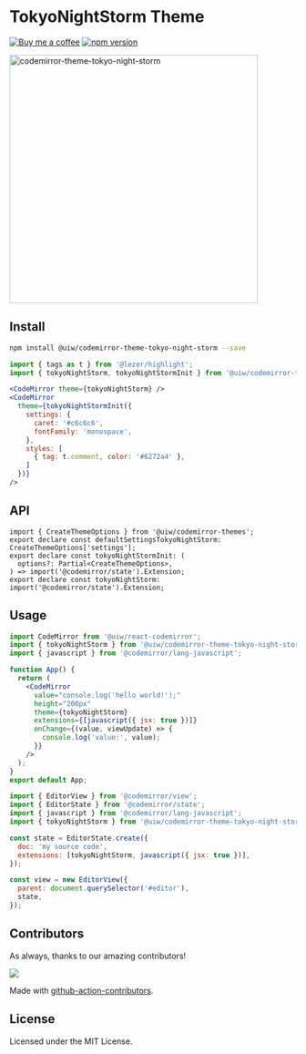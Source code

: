 <!--rehype:ignore:start-->

# TokyoNightStorm Theme

<!--rehype:ignore:end-->

[![Buy me a coffee](https://img.shields.io/badge/Buy%20me%20a%20coffee-048754?logo=buymeacoffee)](https://jaywcjlove.github.io/#/sponsor)
[![npm version](https://img.shields.io/npm/v/@uiw/codemirror-theme-tokyo-night-storm.svg)](https://www.npmjs.com/package/@uiw/codemirror-theme-tokyo-night-storm)

<a href="https://uiwjs.github.io/react-codemirror/#/theme/data/tokyo-night-storm">
  <img width="436" alt="codemirror-theme-tokyo-night-storm" src="https://user-images.githubusercontent.com/1680273/206180525-c0e18a13-50ce-4d61-bd21-1bf25e81c3c0.png">
</a>

## Install

```bash
npm install @uiw/codemirror-theme-tokyo-night-storm --save
```

```jsx
import { tags as t } from '@lezer/highlight';
import { tokyoNightStorm, tokyoNightStormInit } from '@uiw/codemirror-theme-tokyo-night-storm';

<CodeMirror theme={tokyoNightStorm} />
<CodeMirror
  theme={tokyoNightStormInit({
    settings: {
      caret: '#c6c6c6',
      fontFamily: 'monospace',
    },
    styles: [
      { tag: t.comment, color: '#6272a4' },
    ]
  })}
/>
```

## API

```tsx
import { CreateThemeOptions } from '@uiw/codemirror-themes';
export declare const defaultSettingsTokyoNightStorm: CreateThemeOptions['settings'];
export declare const tokyoNightStormInit: (
  options?: Partial<CreateThemeOptions>,
) => import('@codemirror/state').Extension;
export declare const tokyoNightStorm: import('@codemirror/state').Extension;
```

## Usage

```jsx
import CodeMirror from '@uiw/react-codemirror';
import { tokyoNightStorm } from '@uiw/codemirror-theme-tokyo-night-storm';
import { javascript } from '@codemirror/lang-javascript';

function App() {
  return (
    <CodeMirror
      value="console.log('hello world!');"
      height="200px"
      theme={tokyoNightStorm}
      extensions={[javascript({ jsx: true })]}
      onChange={(value, viewUpdate) => {
        console.log('value:', value);
      }}
    />
  );
}
export default App;
```

```js
import { EditorView } from '@codemirror/view';
import { EditorState } from '@codemirror/state';
import { javascript } from '@codemirror/lang-javascript';
import { tokyoNightStorm } from '@uiw/codemirror-theme-tokyo-night-storm';

const state = EditorState.create({
  doc: 'my source code',
  extensions: [tokyoNightStorm, javascript({ jsx: true })],
});

const view = new EditorView({
  parent: document.querySelector('#editor'),
  state,
});
```

## Contributors

As always, thanks to our amazing contributors!

<a href="https://github.com/uiwjs/react-codemirror/graphs/contributors">
  <img src="https://uiwjs.github.io/react-codemirror/CONTRIBUTORS.svg" />
</a>

Made with [github-action-contributors](https://github.com/jaywcjlove/github-action-contributors).

## License

Licensed under the MIT License.
